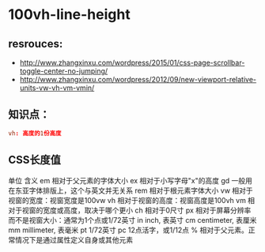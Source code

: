 # 100vh-line-height

## resrouces:
+ http://www.zhangxinxu.com/wordpress/2015/01/css-page-scrollbar-toggle-center-no-jumping/
+ http://www.zhangxinxu.com/wordpress/2012/09/new-viewport-relative-units-vw-vh-vm-vmin/

## 知识点：
```conf
vh: 高度的1份高度
```

## CSS长度值
单位	含义
em	相对于父元素的字体大小
ex	相对于小写字母"x"的高度
gd	一般用在东亚字体排版上，这个与英文并无关系
rem	相对于根元素字体大小
vw	相对于视窗的宽度：视窗宽度是100vw
vh	相对于视窗的高度：视窗高度是100vh
vm	相对于视窗的宽度或高度，取决于哪个更小
ch	相对于0尺寸
px	相对于屏幕分辨率而不是视窗大小：通常为1个点或1/72英寸
in	inch, 表英寸
cm	centimeter, 表厘米
mm	millimeter, 表毫米
pt	1/72英寸
pc	12点活字，或1/12点
%	相对于父元素。正常情况下是通过属性定义自身或其他元素
